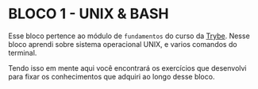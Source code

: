 # BLOCO 1 - UNIX & BASH

Esse bloco pertence ao módulo de `fundamentos` do curso da [Trybe](https://www.betrybe.com/). Nesse bloco aprendi sobre sistema operacional UNIX, e varios comandos do terminal. 

Tendo isso em mente aqui você encontrará os exercícios que desenvolvi para fixar os conhecimentos que adquiri ao longo desse bloco. 
